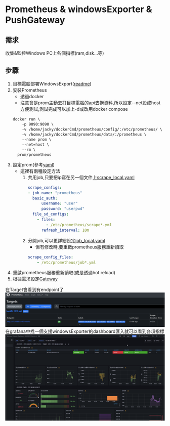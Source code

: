# Prometheus & windowsExporter & PushGateway

## 需求
  收集&監控Windows PC上各個指標(ram,disk...等)
## 步驟
1. 目標電腦部署WindowsExport([readme](./exporter_install.md))
2. 安裝Prometheus
    * 透過docker
    *  注意會是prom主動去打目標電腦的api去撈資料,所以設定--net設成host方便測試,測試完成可以加上-d或改用docker compose
    ```shell
    docker run \
        -p 9090:9090 \
        -v /home/jacky/dockerCmd/prometheus/config/:/etc/prometheus/ \
        -v /home/jacky/dockerCmd/prometheus/data/:/prometheus \
        --name prom \
        --net=host \
        --rm \
      prom/prometheus
    ````
3. 設定prom(參考[yaml](./prom/prometheus.yml))
    +  這裡有兩種設定方法
        1. 共用job,只要把ip寫在另一個文件上[scrape_local.yaml](./prom/scrape_local.yml)
            ``` yaml
            scrape_configs:
            - job_name: "prometheus"
              basic_auth:
                  username: "user"
                  password: "userpwd"
              file_sd_configs:
                - files:
                    - /etc/prometheus/scrape*.yml
                  refresh_interval: 10m
            ```
        2. 分開job,可以更詳細設定[job_local.yaml](./prom/job_local.yml)
            * 但有修改時,要重啟prometheus服務重新讀取
            ``` yaml
            scrape_config_files:
                - /etc/prometheus/job*.yml
            ```
4. 重啟prometheus服務重新讀取(或是透過hot reload)
5. 根據需求設定[Gateway](./pushGateway.md)

在Target會看到有endpoint了
![prom1.png](img/prom1.png)
在grafana中找一個支援windowsExporter的dashboard匯入就可以看到各項指標
![grafana.png](img/grafana.png)